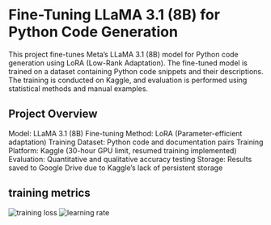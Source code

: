 # Fine-Tuning LLaMA 3.1 (8B) for Python Code Generation
This project fine-tunes Meta’s LLaMA 3.1 (8B) model for Python code generation using LoRA (Low-Rank Adaptation). The fine-tuned model is trained on a dataset containing Python code snippets and their descriptions. The training is conducted on Kaggle, and evaluation is performed using statistical methods and manual examples.

## Project Overview
Model: LLaMA 3.1 (8B)
Fine-tuning Method: LoRA (Parameter-efficient adaptation)
Training Dataset: Python code and documentation pairs
Training Platform: Kaggle (30-hour GPU limit, resumed training implemented)
Evaluation: Quantitative and qualitative accuracy testing
Storage: Results saved to Google Drive due to Kaggle’s lack of persistent storage

## training metrics
![training loss](images/my_image.png)
![learning rate](images/my_image.png)

